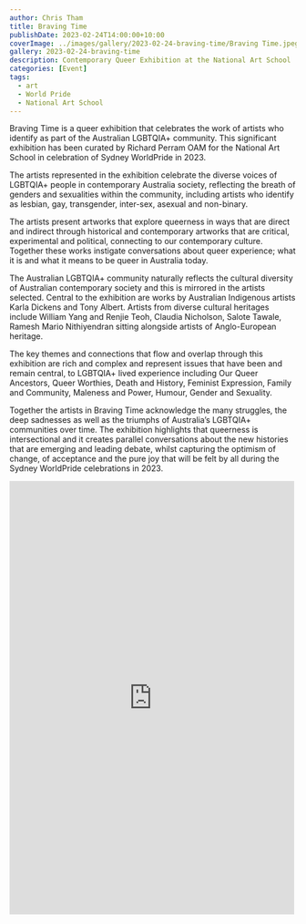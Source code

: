 ```yaml
---
author: Chris Tham
title: Braving Time
publishDate: 2023-02-24T14:00:00+10:00
coverImage: ../images/gallery/2023-02-24-braving-time/Braving Time.jpeg
gallery: 2023-02-24-braving-time
description: Contemporary Queer Exhibition at the National Art School
categories: [Event]
tags:
  - art
  - World Pride
  - National Art School
---
```


Braving Time is a queer exhibition that celebrates the work of artists who identify as part of the Australian LGBTQIA+ community. This significant exhibition has been curated by Richard Perram OAM for the National Art School in celebration of Sydney WorldPride in 2023.

The artists represented in the exhibition celebrate the diverse voices of LGBTQIA+ people in contemporary Australia society, reflecting the breath of genders and sexualities within the community, including artists who identify as lesbian, gay, transgender, inter-sex, asexual and non-binary.

The artists present artworks that explore queerness in ways that are direct and indirect through historical and contemporary artworks that are critical, experimental and political, connecting to our contemporary culture. Together these works instigate conversations about queer experience; what it is and what it means to be queer in Australia today.

The Australian LGBTQIA+ community naturally reflects the cultural diversity of Australian contemporary society and this is mirrored in the artists selected. Central to the exhibition are works by Australian Indigenous artists Karla Dickens and Tony Albert. Artists from diverse cultural heritages include William Yang and Renjie Teoh, Claudia Nicholson, Salote Tawale, Ramesh Mario Nithiyendran sitting alongside artists of Anglo-European heritage.

The key themes and connections that flow and overlap through this exhibition are rich and complex and represent issues that have been and remain central, to LGBTQIA+ lived experience including Our Queer Ancestors, Queer Worthies, Death and History, Feminist Expression, Family and Community, Maleness and Power, Humour, Gender and Sexuality.

Together the artists in Braving Time acknowledge the many struggles, the deep sadnesses as well as the triumphs of Australia’s LGBTQIA+ communities over time. The exhibition highlights that queerness is intersectional and it creates parallel conversations about the new histories that are emerging and leading debate, whilst capturing the optimism of change, of acceptance and the pure joy that will be felt by all during the Sydney WorldPride celebrations in 2023.

<iframe src="https://www.facebook.com/plugins/post.php?href=https%3A%2F%2Fwww.facebook.com%2Fchris1.tham%2Fposts%2Fpfbid02GXDbg67dSuir22MaWS4fAEa4asdKzUTMh13C58DXqSxiNRfj5YfkBBKYxBFMNjowl&show_text=true&width=500" width="500" height="761" style="border:none;overflow:hidden" scrolling="no" frameborder="0" allowfullscreen="true" allow="autoplay; clipboard-write; encrypted-media; picture-in-picture; web-share"></iframe>